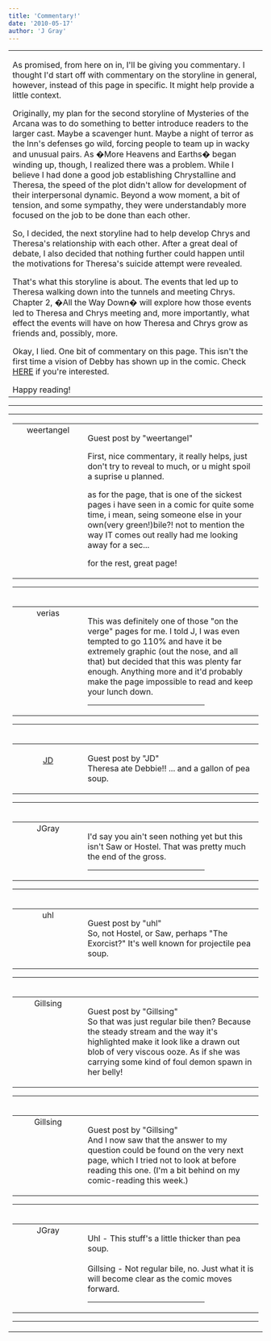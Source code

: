 ```yaml
---
title: 'Commentary!'
date: '2010-05-17'
author: 'J Gray'
---
```


<div>
<!-- Main content here -->
<table border="0" class="post"><tbody><tr><td>
   
   <div class="post_body">
       <p style="margin-bottom: 0in;">As promised, from here on in, I'll be giving you commentary. I thought I'd start off with commentary on the storyline in general, however, instead of this page in specific. It might help provide a little context.</p>  <p style="margin-bottom: 0in;">Originally, my plan for the second storyline of Mysteries of the Arcana was to do something to better introduce readers to the larger cast. Maybe a scavenger hunt. Maybe a night of terror as the Inn's defenses go wild, forcing people to team up in wacky and unusual pairs. As �More Heavens and Earths� began winding up, though, I realized there was a problem. While I believe I had done a good job establishing Chrystalline and Theresa, the speed of the plot didn't allow for development of their interpersonal dynamic. Beyond a wow moment, a bit of tension, and some sympathy, they were understandably more focused on the job to be done than each other.  </p>  <p style="margin-bottom: 0in;">So, I decided, the next storyline had to help develop Chrys and Theresa's relationship with each other. After a great deal of debate, I also decided that nothing further could happen until the motivations for Theresa's suicide attempt were revealed.</p>  <p style="margin-bottom: 0in;">That's what this storyline is about. The events that led up to Theresa walking down into the tunnels and meeting Chrys. Chapter 2, �All the Way Down� will explore how those events led to Theresa and Chrys meeting and, more importantly, what effect the events will have on how Theresa and Chrys grow as friends and, possibly, more.</p><p style="margin-bottom: 0in;">Okay, I lied. One bit of commentary on this page. This isn't the first time a vision of Debby has shown up in the comic. Check <a name="" target="" classname="" class="" href="/index.php?action=comics&amp;cid=93">HERE</a> if you're interested.<br></p><p style="margin-bottom: 0in;">Happy reading!</p>
   </div>
   </td></tr>
   </tbody></table><hr><table style="width:100%; border:0;" class="comment_table"><tbody><tr><td width="100%"><a name=""> </a><div style="width:100%;" class="comment"><table border="0" width="100%"><tbody><tr><td align="center" valign="top" width="125">
<span class="comment_title"><center>weertangel<br></center><a name="50">&nbsp;</a></span><br>
<center><img src="https://www.gravatar.com/avatar.php?gravatar_id=1d9d96987c3709dcf53e59cf6c659b81&amp;default=http%3A%2F%2Fmysteriesofthearcana.com%2Ftemplates%2Fmain%2Fimages%2Favatar.gif&amp;size=80&amp;rating=g" border="0" alt=""></center>
</td>
<td valign="top">


<p class="comment_text"> </p><p class="comment_text"><span class="forum_info">Guest post by "weertangel"</span><br> </p><p>First, nice commentary, it really helps, just don't try to reveal to much, or u might spoil a suprise u planned.</p> <p>as for the page, that is one of the sickest pages i have seen in a comic for quite some time, i mean, seing someone else in your own(very green!)bile?! not to mention the way IT comes out really had me looking away for a sec...</p> <p>for the rest, great page!</p>
 

</td></tr></tbody></table>
<hr></div></td></tr><tr><td width="100%"><a name=""> </a><div style="width:100%;" class="comment"><table border="0" width="100%"><tbody><tr><td align="center" valign="top" width="125">
<span class="comment_title"><center>verias</center><a name="51">&nbsp;</a></span><br>
<center><img src="https://www.gravatar.com/avatar.php?gravatar_id=e3c6cf33692a98b575c642080d14c26a&amp;default=http%3A%2F%2Fmysteriesofthearcana.com%2Ftemplates%2Fmain%2Fimages%2Favatar.gif&amp;size=100&amp;rating=g" border="0" alt=""></center>
</td>
<td valign="top">


<p class="comment_text"> </p><p class="comment_text">This was definitely one of those "on the verge" pages for me. I told J, I was even tempted to go 110% and have it be extremely graphic (out the nose, and all that) but decided that this was plenty far enough. Anything more and it'd probably make the page impossible to read and keep your lunch down.</p>
 <hr width="70%">

</td></tr></tbody></table>
<hr></div></td></tr><tr><td width="100%"><a name=""> </a><div style="width:100%;" class="comment"><table border="0" width="100%"><tbody><tr><td align="center" valign="top" width="125">
<span class="comment_title"><center><br><a href="https://www.dragonpowered.com" target="_blank">JD</a><br></center><a name="52">&nbsp;</a></span><br>
<center><img src="https://www.gravatar.com/avatar.php?gravatar_id=ca086ab32c3326c1cca9697fd6eb1aec&amp;default=http%3A%2F%2Fmysteriesofthearcana.com%2Ftemplates%2Fmain%2Fimages%2Favatar.gif&amp;size=80&amp;rating=g" border="0" alt=""></center>
</td>
<td valign="top">


<p class="comment_text"> </p><p class="comment_text"><span class="forum_info">Guest post by "JD"</span><br> Theresa ate Debbie!! ... and a gallon of pea soup.<br></p>
 

</td></tr></tbody></table>
<hr></div></td></tr><tr><td width="100%"><a name=""> </a><div style="width:100%;" class="comment"><table border="0" width="100%"><tbody><tr><td align="center" valign="top" width="125">
<span class="comment_title"><center>JGray</center><a name="53">&nbsp;</a></span><br>
<center><img src="https://www.gravatar.com/avatar.php?gravatar_id=3de6483cf7ef4947f33483faa590f1a0&amp;default=http%3A%2F%2Fmysteriesofthearcana.com%2Ftemplates%2Fmain%2Fimages%2Favatar.gif&amp;size=100&amp;rating=g" border="0" alt=""></center>
</td>
<td valign="top">


<p class="comment_text"> </p><p class="comment_text">I'd say you ain't seen nothing yet but this isn't Saw or Hostel. That was pretty much the end of the gross.<br></p>
 <hr width="70%">

</td></tr></tbody></table>
<hr></div></td></tr><tr><td width="100%"><a name=""> </a><div style="width:100%;" class="comment"><table border="0" width="100%"><tbody><tr><td align="center" valign="top" width="125">
<span class="comment_title"><center>uhl<br></center><a name="54">&nbsp;</a></span><br>
<center><img src="https://www.gravatar.com/avatar.php?gravatar_id=e97cdf9829a7ba88e5e10e1f4633b131&amp;default=http%3A%2F%2Fmysteriesofthearcana.com%2Ftemplates%2Fmain%2Fimages%2Favatar.gif&amp;size=80&amp;rating=g" border="0" alt=""></center>
</td>
<td valign="top">


<p class="comment_text"> </p><p class="comment_text"><span class="forum_info">Guest post by "uhl"</span><br> So, not Hostel, or Saw, perhaps "The Exorcist?" It's well known for projectile pea soup.<br></p>
 

</td></tr></tbody></table>
<hr></div></td></tr><tr><td width="100%"><a name=""> </a><div style="width:100%;" class="comment"><table border="0" width="100%"><tbody><tr><td align="center" valign="top" width="125">
<span class="comment_title"><center>Gillsing<br></center><a name="59">&nbsp;</a></span><br>
<center><img src="https://www.gravatar.com/avatar.php?gravatar_id=c475a2e6c7a75f96e3059a819f5fd4d9&amp;default=http%3A%2F%2Fmysteriesofthearcana.com%2Ftemplates%2Fmain%2Fimages%2Favatar.gif&amp;size=80&amp;rating=g" border="0" alt=""></center>
</td>
<td valign="top">


<p class="comment_text"> </p><p class="comment_text"><span class="forum_info">Guest post by "Gillsing"</span><br> So that was just regular bile then? Because the steady stream and the way it's highlighted make it look like a drawn out blob of very viscous ooze. As if she was carrying some kind of foul demon spawn in her belly!</p>
 

</td></tr></tbody></table>
<hr></div></td></tr><tr><td width="100%"><a name=""> </a><div style="width:100%;" class="comment"><table border="0" width="100%"><tbody><tr><td align="center" valign="top" width="125">
<span class="comment_title"><center>Gillsing<br></center><a name="60">&nbsp;</a></span><br>
<center><img src="https://www.gravatar.com/avatar.php?gravatar_id=c475a2e6c7a75f96e3059a819f5fd4d9&amp;default=http%3A%2F%2Fmysteriesofthearcana.com%2Ftemplates%2Fmain%2Fimages%2Favatar.gif&amp;size=80&amp;rating=g" border="0" alt=""></center>
</td>
<td valign="top">


<p class="comment_text"> </p><p class="comment_text"><span class="forum_info">Guest post by "Gillsing"</span><br> And I now saw that the answer to my question could be found on the very next page, which I tried not to look at before reading this one. (I'm a bit behind on my comic-reading this week.)</p>
 

</td></tr></tbody></table>
<hr></div></td></tr><tr><td width="100%"><a name=""> </a><div style="width:100%;" class="comment"><table border="0" width="100%"><tbody><tr><td align="center" valign="top" width="125">
<span class="comment_title"><center>JGray</center><a name="61">&nbsp;</a></span><br>
<center><img src="https://www.gravatar.com/avatar.php?gravatar_id=3de6483cf7ef4947f33483faa590f1a0&amp;default=http%3A%2F%2Fmysteriesofthearcana.com%2Ftemplates%2Fmain%2Fimages%2Favatar.gif&amp;size=100&amp;rating=g" border="0" alt=""></center>
</td>
<td valign="top">


<p class="comment_text"> </p><p class="comment_text">Uhl - This stuff's a little thicker than pea soup.<br><br>Gillsing - Not regular bile, no. Just what it is will become clear as the comic moves forward.<br></p>
 <hr width="70%">

</td></tr></tbody></table>
<hr></div></td></tr></tbody></table>
<!-- End main content -->
              </div>
